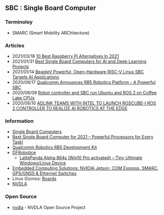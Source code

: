 ## SBC : Single Board Computer 


### Terminoloy
- SMARC (Smart Mobility ARChitecture)


### Articles
- 2021/03/18 [10 Best Raspberry Pi Alternatives In 2021](https://analyticsindiamag.com/10-best-raspberry-pi-alternatives-in-2021/)
- 2021/01/31 [Best Single Board Computers for AI and Deep Learning Projects](https://itsfoss.com/best-sbc-for-ai/)
- 2021/01/14 [BeagleV Powerful, Open-Hardware RISC-V Linux SBC Targets AI Applications](https://robu.in/beaglev-powerful-open-hardware-risc-v-linux-sbc-targets-ai-applications/)
- 2020/06/17 [Qualcomm Announces RB5 Robotics Platform - A Powerful SBC](https://www.anandtech.com/show/15856/qualcomm-announces-rb5-robotics-platform-a-powerful-sbc)
- 2020/06/09 [Robot controller and SBC run Ubuntu and ROS 2 on Coffee Lake CPUs](http://linuxgizmos.com/robot-controller-and-sbc-run-ubuntu-and-ros-2-on-coffee-lake-cpus/)
- 2020/06/10 [ADLINK TEAMS WITH INTEL TO LAUNCH ROSCUBE-I ROS 2 CONTROLLER TO REALIZE AI ROBOTICS AT THE EDGE](https://www.electronics-lab.com/adlink-teams-intel-launch-roscube-ros-2-controller-realize-ai-robotics-edge/)



### Information
- [Single Board Computers](https://www.explainingcomputers.com/sbc.html)
- [Best Single Board Computer for 2021 – Powerful Processors for Every Task!](https://www.onesdr.com/best-single-board-computer/)
- [Qualcomm Robotics RB5 Development Kit](https://developer.qualcomm.com/qualcomm-robotics-rb5-kit)
- [DFRobotice](https://www.dfrobot.com/product-1729.html)
    - [LattePanda Alpha 864s (Win10 Pro activated) – Tiny Ultimate Windows/Linux Device](https://www.dfrobot.com/product-1729.html)
- [Embedded Computing Solutions: NVIDIA Jetson, COM Express, SMARC, GPS/GNSS & Ethernet Switches](https://www.unmannedsystemstechnology.com/company/connect-tech-inc/)
- Linux Gizmos: [Boards](http://linuxgizmos.com/category/boards/)
- [NVDLA](http://nvdla.org/)


### Open Source
- [nvdla](https://github.com/nvdla) - NVDLA Open Source Project





